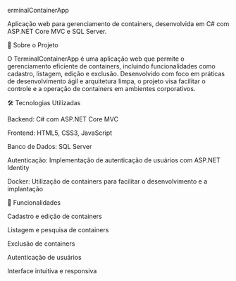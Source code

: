 erminalContainerApp

Aplicação web para gerenciamento de containers, desenvolvida em C# com ASP.NET Core MVC e SQL Server.

🚀 Sobre o Projeto

O TerminalContainerApp é uma aplicação web que permite o gerenciamento eficiente de containers, incluindo funcionalidades como cadastro, listagem, edição e exclusão. Desenvolvido com foco em práticas de desenvolvimento ágil e arquitetura limpa, o projeto visa facilitar o controle e a operação de containers em ambientes corporativos.

🛠️ Tecnologias Utilizadas

Backend: C# com ASP.NET Core MVC

Frontend: HTML5, CSS3, JavaScript

Banco de Dados: SQL Server

Autenticação: Implementação de autenticação de usuários com ASP.NET Identity

Docker: Utilização de containers para facilitar o desenvolvimento e a implantação

📸 Funcionalidades

Cadastro e edição de containers

Listagem e pesquisa de containers

Exclusão de containers

Autenticação de usuários

Interface intuitiva e responsiva
